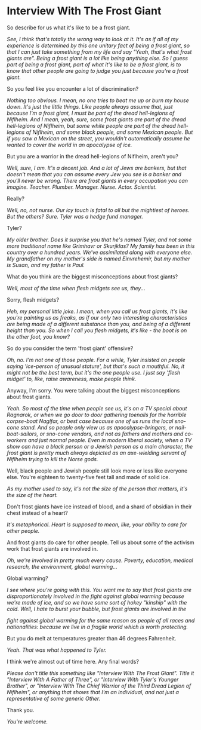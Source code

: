 
# **Interview With The Frost Giant**

So describe for us what it's like to be a frost giant.

_See, I think that's totally the wrong way to look at it. It's as if all of my experience is determined by this one unitary fact of being a frost giant, so that I can just take something from my life and say "Yeah, that's what frost giants are". Being a frost giant is a lot like being anything else. So I guess part of being a frost giant, part of what it's like to be a frost giant, is to know that other people are going to judge you just because you're a frost giant._

So you feel like you encounter a lot of discrimination?

_Nothing too obvious. I mean, no one tries to beat me up or burn my house down. It's just the little things. Like people always assume that, just because I'm a frost giant, I must be part of the dread hell-legions of Niflheim. And I mean, yeah, sure, some frost giants are part of the dread hell-legions of Niflheim, but some white people are part of the dread hell-legions of Niflheim, and some black people, and some Mexican people. But if you saw a Mexican on the street, you wouldn't automatically assume he wanted to cover the world in an apocalypse of ice._

But you are a warrior in the dread hell-legions of Niflheim, aren't you?

_Well, sure, I am. It's a decent job. And a lot of Jews are bankers, but that doesn't mean that you can assume every Jew you see is a banker and you'll never be wrong. There are frost giants in every occupation you can imagine. Teacher. Plumber. Manager. Nurse. Actor. Scientist._

Really?

_Well, no, not nurse. Our icy touch is fatal to all but the mightiest of heroes. But the others? Sure. Tyler was a hedge fund manager._

Tyler?

_My older brother. Does it surprise you that he's named Tyler, and not some more traditional name like Grimhavr or Skurjklas? My family has been in this country over a hundred years. We've assimilated along with everyone else. My grandfather on my mother's side is named Einvrehemir, but my mother is Susan, and my father is Paul._

What do you think are the biggest misconceptions about frost giants?

_Well, most of the time when flesh midgets see us, they..._

Sorry, flesh midgets?

_Heh, my personal little joke. I mean, when you call us frost giants, it's like you're painting us as freaks, as if our only two interesting characteristics are being made of a different substance than you, and being of a different height than you. So when I call you flesh midgets, it's like - the boot is on the other foot, you know?_

So do you consider the term 'frost giant' offensive?

_Oh, no. I'm not one of those people. For a while, Tyler insisted on people saying 'ice-person of unusual stature', but that's such a mouthful. No, it might not be the best term, but it's the one people use. I just say 'flesh midget' to, like, raise awareness, make people think._

Anyway, I'm sorry. You were talking about the biggest misconceptions about frost giants.

_Yeah. So most of the time when people see us, it's on a TV special about Ragnarok, or when we go door to door gathering toenails for the horrible corpse-boat Naglfar, or best case because one of us runs the local sno-cone stand. And so people only view us as apocalypse-bringers, or nail-boat-sailors, or sno-cone vendors, and not as fathers and mothers and co-workers and just normal people. Even in modern liberal society, when a TV show can have a black person or a Jewish person as a main character, the frost giant is pretty much always depicted as an axe-wielding servant of Niflheim trying to kill the Norse gods._

Well, black people and Jewish people still look more or less like everyone else. You're eighteen to twenty-five feet tall and made of solid ice.

_As my mother used to say, it's not the size of the person that matters, it's the size of the heart._

Don't frost giants have ice instead of blood, and a shard of obsidian in their chest instead of a heart?

_It's metaphorical. Heart is supposed to mean, like, your ability to care for other people._

And frost giants do care for other people. Tell us about some of the activism work that frost giants are involved in.

_Oh, we're involved in pretty much every cause. Poverty, education, medical research, the environment, global warming..._

Global warming?

_I see where you're going with this. You want me to say that frost giants are disproportionately involved in the fight against global warming because we're made of ice, and so we have some sort of hokey "kinship" with the cold. Well, I hate to burst your bubble, but frost giants are involved in the_ 

_fight against global warming for the same reason as people of all races and nationalities: because we live in a fragile world which is worth protecting._

But you do melt at temperatures greater than 46 degrees Fahrenheit.

_Yeah. That was what happened to Tyler._

I think we're almost out of time here. Any final words?

_Please don't title this something like "Interview With The Frost Giant". Title it "Interview With A Father of Three", or "Interview With Tyler's Younger Brother", or "Interview With The Chief Warrior of the Third Dread Legion of Niflheim", or anything that shows that I'm an individual, and not just a representative of some generic Other._

Thank you.

_You're welcome._